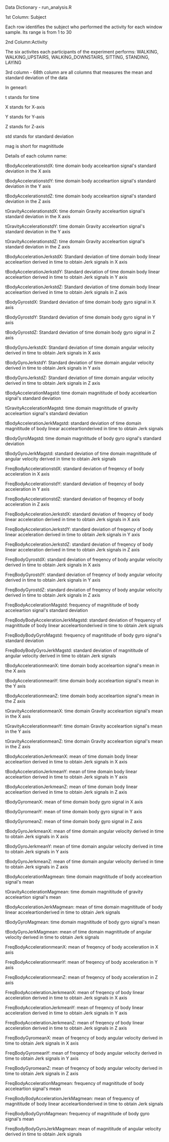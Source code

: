 Data Dictionary - run_analysis.R

1st Column: Subject 

Each row identifies the subject who performed the activity for each window sample. Its range is from 1 to 30

2nd Column:Activity

The six activites each participants of the experiment performs: WALKING, WALKING_UPSTAIRS, WALKING_DOWNSTAIRS, SITTING, STANDING, LAYING

3rd column - 68th column are all columns that measures the mean and standard deviation of the data

In genearl: 

t stands for time

X stands for X-axis

Y stands for Y-axis

Z stands for Z-axis

std stands for standard deviation

mag is short for magnititude

Details of each column name:

tBodyAccelerationstdX: time domain body acceleartion signal's standard deviation in the X axis

tBodyAccelerationstdY: time domain body acceleartion signal's standard deviation in the Y axis

tBodyAccelerationstdZ: time domain body acceleartion signal's standard deviation in the Z axis

tGravityAccelerationstdX: time domain Gravity acceleartion signal's standard deviation in the X axis

tGravityAccelerationstdY: time domain Gravity acceleartion signal's standard deviation in the Y axis

tGravityAccelerationstdZ: time domain Gravity acceleartion signal's standard deviation in the Z axis

tBodyAccelerationJerkstdX: Standard deviation of time domain body linear acceleartion derived in time to obtain Jerk signals in X axis

tBodyAccelerationJerkstdY: Standard deviation of time domain body linear acceleartion derived in time to obtain Jerk signals in Y axis

tBodyAccelerationJerkstdZ: Standard deviation of time domain body linear acceleartion derived in time to obtain Jerk signals in Z axis

tBodyGyrostdX: Standard deviation of time domain body gyro signal in X axis

tBodyGyrostdY: Standard deviation of time domain body gyro signal in Y axis

tBodyGyrostdZ: Standard deviation of time domain body gyro signal in Z axis

tBodyGyroJerkstdX: Standard deviation of time domain angular velocity derived in time to obtain Jerk signals in X axis

tBodyGyroJerkstdY: Standard deviation of time domain angular velocity derived in time to obtain Jerk signals in Y axis

tBodyGyroJerkstdZ: Standard deviation of time domain angular velocity derived in time to obtain Jerk signals in Z axis

tBodyAccelerationMagstd: time domain magnititude of body acceleartion signal's standard deviation

tGravityAccelerationMagstd: time domain magnititude of gravity acceleartion signal's standard deviation 

tBodyAccelerationJerkMagstd: standard deviation of time domain magnititude of body linear acceleartionderived in time to obtain Jerk signals

tBodyGyroMagstd: time domain magnititude of body gyro signal's standard deviation

tBodyGyroJerkMagstd: standard deviation of time domain magnititude of  angular velocity derived in time to obtain Jerk signals

FreqBodyAccelerationstdX: standard deviation of freqency of body acceleration in X axis

FreqBodyAccelerationstdY: standard deviation of freqency of body acceleration in Y axis

FreqBodyAccelerationstdZ: standard deviation of freqency of body acceleration in Z axis

FreqBodyAccelerationJerkstdX: standard deviation of freqency of body linear acceleration derived in time to obtain Jerk signals in X axis

FreqBodyAccelerationJerkstdY: standard deviation of freqency of body linear acceleration derived in time to obtain Jerk signals in Y axis

FreqBodyAccelerationJerkstdZ: standard deviation of freqency of body linear acceleration derived in time to obtain Jerk signals in Z axis

FreqBodyGyrostdX: standard deviation of freqency of body angular velocity derived in time to obtain Jerk signals in X axis

FreqBodyGyrostdY: standard deviation of freqency of body angular velocity derived in time to obtain Jerk signals in Y axis

FreqBodyGyrostdZ: standard deviation of freqency of body angular velocity derived in time to obtain Jerk signals in Z axis

FreqBodyAccelerationMagstd: frequency of magnititude of body acceleartion signal's standard deviation

FreqBodyBodyAccelerationJerkMagstd: standard deviation of frequency of magnititude of body linear acceleartionderived in time to obtain Jerk signals

FreqBodyBodyGyroMagstd: frequency of magnititude of body gyro signal's standard deviation

FreqBodyBodyGyroJerkMagstd: standard deviation of magnititude of  angular velocity derived in time to obtain Jerk signals

tBodyAccelerationmeanX: time domain body acceleartion signal's mean in the X axis

tBodyAccelerationmeanY: time domain body acceleartion signal's mean in the Y axis

tBodyAccelerationmeanZ: time domain body acceleartion signal's mean in the Z axis

tGravityAccelerationmeanX: time domain Gravity acceleartion signal's mean in the X axis

tGravityAccelerationmeanY: time domain Gravity acceleartion signal's mean in the Y axis

tGravityAccelerationmeanZ: time domain Gravity acceleartion signal's mean in the Z axis

tBodyAccelerationJerkmeanX: mean of time domain body linear acceleartion derived in time to obtain Jerk signals in X axis

tBodyAccelerationJerkmeanY: mean of time domain body linear acceleartion derived in time to obtain Jerk signals in Y axis

tBodyAccelerationJerkmeanZ: mean of time domain body linear acceleartion derived in time to obtain Jerk signals in Z axis

tBodyGyromeanX: mean of time domain body gyro signal in X axis

tBodyGyromeanY: mean of time domain body gyro signal in Y axis

tBodyGyromeanZ: mean of time domain body gyro signal in Z axis

tBodyGyroJerkmeanX: mean of time domain angular velocity derived in time to obtain Jerk signals in X axis

tBodyGyroJerkmeanY: mean of time domain angular velocity derived in time to obtain Jerk signals in Y axis

tBodyGyroJerkmeanZ: mean of time domain angular velocity derived in time to obtain Jerk signals in Z axis

tBodyAccelerationMagmean: time domain magnititude of body acceleartion signal's mean

tGravityAccelerationMagmean: time domain magnititude of gravity acceleartion signal's mean 

tBodyAccelerationJerkMagmean: mean of time domain magnititude of body linear acceleartionderived in time to obtain Jerk signals

tBodyGyroMagmean: time domain magnititude of body gyro signal's mean

tBodyGyroJerkMagmean: mean of time domain magnititude of  angular velocity derived in time to obtain Jerk signals

FreqBodyAccelerationmeanX: mean of freqency of body acceleration in X axis

FreqBodyAccelerationmeanY: mean of freqency of body acceleration in Y axis

FreqBodyAccelerationmeanZ: mean of freqency of body acceleration in Z axis

FreqBodyAccelerationJerkmeanX: mean of freqency of body linear acceleration derived in time to obtain Jerk signals in X axis

FreqBodyAccelerationJerkmeanY: mean of freqency of body linear acceleration derived in time to obtain Jerk signals in Y axis

FreqBodyAccelerationJerkmeanZ: mean of freqency of body linear acceleration derived in time to obtain Jerk signals in Z axis

FreqBodyGyromeanX: mean of freqency of body angular velocity derived in time to obtain Jerk signals in X axis

FreqBodyGyromeanY: mean of freqency of body angular velocity derived in time to obtain Jerk signals in Y axis

FreqBodyGyromeanZ: mean of freqency of body angular velocity derived in time to obtain Jerk signals in Z axis

FreqBodyAccelerationMagmean: frequency of magnititude of body acceleartion signal's mean

FreqBodyBodyAccelerationJerkMagmean: mean of frequency of magnititude of body linear acceleartionderived in time to obtain Jerk signals

FreqBodyBodyGyroMagmean: frequency of magnititude of body gyro signal's mean

FreqBodyBodyGyroJerkMagmean: mean of magnititude of  angular velocity derived in time to obtain Jerk signals
